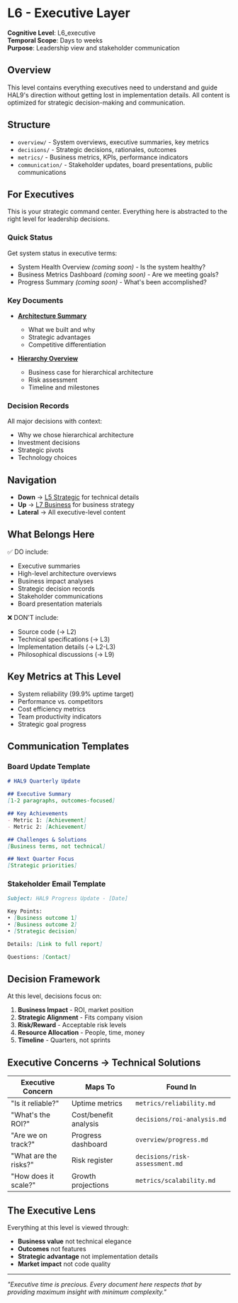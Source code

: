 # L6 - Executive Layer

**Cognitive Level**: L6_executive  
**Temporal Scope**: Days to weeks  
**Purpose**: Leadership view and stakeholder communication

## Overview

This level contains everything executives need to understand and guide HAL9's direction without getting lost in implementation details. All content is optimized for strategic decision-making and communication.

## Structure

- `overview/` - System overviews, executive summaries, key metrics
- `decisions/` - Strategic decisions, rationales, outcomes
- `metrics/` - Business metrics, KPIs, performance indicators
- `communication/` - Stakeholder updates, board presentations, public communications

## For Executives

This is your strategic command center. Everything here is abstracted to the right level for leadership decisions.

### Quick Status

Get system status in executive terms:
- System Health Overview *(coming soon)* - Is the system healthy?
- Business Metrics Dashboard *(coming soon)* - Are we meeting goals?
- Progress Summary *(coming soon)* - What's been accomplished?

### Key Documents

- **[Architecture Summary](overview/architecture-summary.md)**
  - What we built and why
  - Strategic advantages
  - Competitive differentiation

- **[Hierarchy Overview](communication/hierarchy-overview.md)**
  - Business case for hierarchical architecture
  - Risk assessment
  - Timeline and milestones

### Decision Records

All major decisions with context:
- Why we chose hierarchical architecture
- Investment decisions
- Strategic pivots
- Technology choices

## Navigation

- **Down** → [L5 Strategic](../L5_strategic/) for technical details
- **Up** → [L7 Business](../L7_business/) for business strategy
- **Lateral** → All executive-level content

## What Belongs Here

✅ DO include:
- Executive summaries
- High-level architecture overviews
- Business impact analyses
- Strategic decision records
- Stakeholder communications
- Board presentation materials

❌ DON'T include:
- Source code (→ L2)
- Technical specifications (→ L3)
- Implementation details (→ L2-L3)
- Philosophical discussions (→ L9)

## Key Metrics at This Level

- System reliability (99.9% uptime target)
- Performance vs. competitors
- Cost efficiency metrics
- Team productivity indicators
- Strategic goal progress

## Communication Templates

### Board Update Template
```markdown
# HAL9 Quarterly Update

## Executive Summary
[1-2 paragraphs, outcomes-focused]

## Key Achievements
- Metric 1: [Achievement]
- Metric 2: [Achievement]

## Challenges & Solutions
[Business terms, not technical]

## Next Quarter Focus
[Strategic priorities]
```

### Stakeholder Email Template
```markdown
Subject: HAL9 Progress Update - [Date]

Key Points:
• [Business outcome 1]
• [Business outcome 2]
• [Strategic decision]

Details: [Link to full report]

Questions: [Contact]
```

## Decision Framework

At this level, decisions focus on:
1. **Business Impact** - ROI, market position
2. **Strategic Alignment** - Fits company vision
3. **Risk/Reward** - Acceptable risk levels
4. **Resource Allocation** - People, time, money
5. **Timeline** - Quarters, not sprints

## Executive Concerns → Technical Solutions

| Executive Concern | Maps To | Found In |
|------------------|---------|----------|
| "Is it reliable?" | Uptime metrics | `metrics/reliability.md` |
| "What's the ROI?" | Cost/benefit analysis | `decisions/roi-analysis.md` |
| "Are we on track?" | Progress dashboard | `overview/progress.md` |
| "What are the risks?" | Risk register | `decisions/risk-assessment.md` |
| "How does it scale?" | Growth projections | `metrics/scalability.md` |

## The Executive Lens

Everything at this level is viewed through:
- **Business value** not technical elegance
- **Outcomes** not features
- **Strategic advantage** not implementation details
- **Market impact** not code quality

---

*"Executive time is precious. Every document here respects that by providing maximum insight with minimum complexity."*